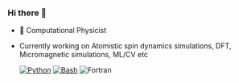 ### Hi there 👋
- 🔭 Computational Physicist
- Currently working on Atomistic spin dynamics simulations, DFT, Micromagnetic simulations, ML/CV etc

  [![Python](https://img.shields.io/badge/python-black?style=for-the-badge&logo=python)](https://github.com/karpathyan)
  [![Bash](https://img.shields.io/badge/bash-black?style=for-the-badge&logo=gnu-bash&logoColor=white)](https://github.com/karpathyan)
  ![Fortran](https://img.shields.io/badge/Fortran-%23734F96.svg?style=for-the-badge&logo=fortran&logoColor=white)

<!--
**karpathyan/karpathyan** is a ✨ _special_ ✨ repository because its `README.md` (this file) appears on your GitHub profile.

Here are some ideas to get you started:

- 🔭 I’m currently working on ...
- 🌱 I’m currently learning ...
- 👯 I’m looking to collaborate on ...
- 🤔 I’m looking for help with ...
- 💬 Ask me about ...
- 📫 How to reach me: ...
- 😄 Pronouns: ...
- ⚡ Fun fact: ...
-->
